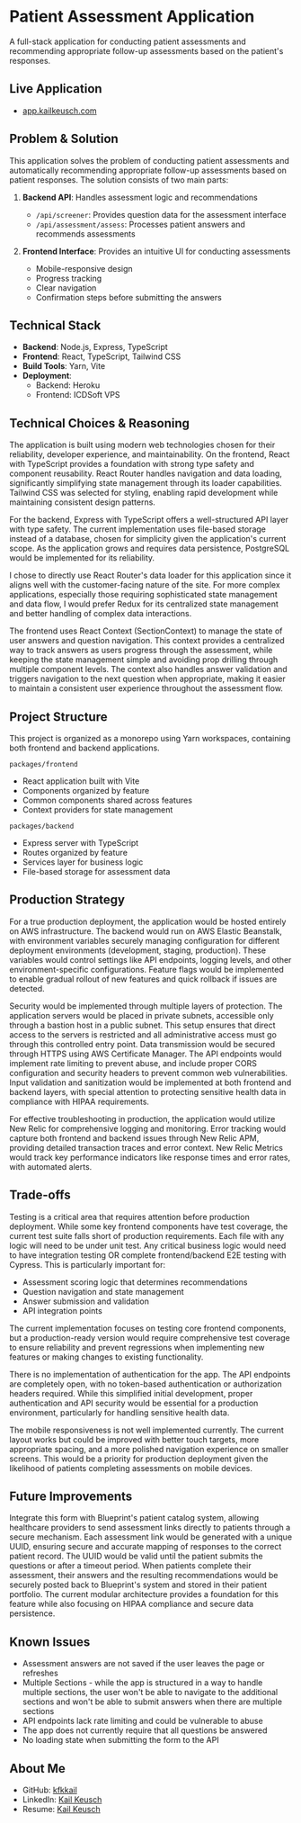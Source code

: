 # Patient Assessment Application

A full-stack application for conducting patient assessments and recommending appropriate follow-up assessments based on the patient's responses.

## Live Application

- [app.kailkeusch.com](https://app.kailkeusch.com)

## Problem & Solution

This application solves the problem of conducting patient assessments and automatically recommending appropriate follow-up assessments based on patient responses. The solution consists of two main parts:

1. **Backend API**: Handles assessment logic and recommendations

   - `/api/screener`: Provides question data for the assessment interface
   - `/api/assessment/assess`: Processes patient answers and recommends assessments

2. **Frontend Interface**: Provides an intuitive UI for conducting assessments
   - Mobile-responsive design
   - Progress tracking
   - Clear navigation
   - Confirmation steps before submitting the answers

## Technical Stack

- **Backend**: Node.js, Express, TypeScript
- **Frontend**: React, TypeScript, Tailwind CSS
- **Build Tools**: Yarn, Vite
- **Deployment**:
  - Backend: Heroku
  - Frontend: ICDSoft VPS

## Technical Choices & Reasoning

The application is built using modern web technologies chosen for their reliability, developer experience, and maintainability. On the frontend, React with TypeScript provides a foundation with strong type safety and component reusability. React Router handles navigation and data loading, significantly simplifying state management through its loader capabilities. Tailwind CSS was selected for styling, enabling rapid development while maintaining consistent design patterns.

For the backend, Express with TypeScript offers a well-structured API layer with type safety. The current implementation uses file-based storage instead of a database, chosen for simplicity given the application's current scope. As the application grows and requires data persistence, PostgreSQL would be implemented for its reliability.

I chose to directly use React Router's data loader for this application since it aligns well with the customer-facing nature of the site. For more complex applications, especially those requiring sophisticated state management and data flow, I would prefer Redux for its centralized state management and better handling of complex data interactions.

The frontend uses React Context (SectionContext) to manage the state of user answers and question navigation. This context provides a centralized way to track answers as users progress through the assessment, while keeping the state management simple and avoiding prop drilling through multiple component levels. The context also handles answer validation and triggers navigation to the next question when appropriate, making it easier to maintain a consistent user experience throughout the assessment flow.

## Project Structure

This project is organized as a monorepo using Yarn workspaces, containing both frontend and backend applications.

`packages/frontend`

- React application built with Vite
- Components organized by feature
- Common components shared across features
- Context providers for state management

`packages/backend`

- Express server with TypeScript
- Routes organized by feature
- Services layer for business logic
- File-based storage for assessment data

## Production Strategy

For a true production deployment, the application would be hosted entirely on AWS infrastructure. The backend would run on AWS Elastic Beanstalk, with environment variables securely managing configuration for different deployment environments (development, staging, production). These variables would control settings like API endpoints, logging levels, and other environment-specific configurations. Feature flags would be implemented to enable gradual rollout of new features and quick rollback if issues are detected.

Security would be implemented through multiple layers of protection. The application servers would be placed in private subnets, accessible only through a bastion host in a public subnet. This setup ensures that direct access to the servers is restricted and all administrative access must go through this controlled entry point. Data transmission would be secured through HTTPS using AWS Certificate Manager. The API endpoints would implement rate limiting to prevent abuse, and include proper CORS configuration and security headers to prevent common web vulnerabilities. Input validation and sanitization would be implemented at both frontend and backend layers, with special attention to protecting sensitive health data in compliance with HIPAA requirements.

For effective troubleshooting in production, the application would utilize New Relic for comprehensive logging and monitoring. Error tracking would capture both frontend and backend issues through New Relic APM, providing detailed transaction traces and error context. New Relic Metrics would track key performance indicators like response times and error rates, with automated alerts.

## Trade-offs

Testing is a critical area that requires attention before production deployment. While some key frontend components have test coverage, the current test suite falls short of production requirements. Each file with any logic will need to be under unit test. Any critical business logic would need to have integration testing OR complete frontend/backend E2E testing with Cypress. This is particularly important for:

- Assessment scoring logic that determines recommendations
- Question navigation and state management
- Answer submission and validation
- API integration points

The current implementation focuses on testing core frontend components, but a production-ready version would require comprehensive test coverage to ensure reliability and prevent regressions when implementing new features or making changes to existing functionality.

There is no implementation of authentication for the app. The API endpoints are completely open, with no token-based authentication or authorization headers required. While this simplified initial development, proper authentication and API security would be essential for a production environment, particularly for handling sensitive health data.

The mobile responsiveness is not well implemented currently. The current layout works but could be improved with better touch targets, more appropriate spacing, and a more polished navigation experience on smaller screens. This would be a priority for production deployment given the likelihood of patients completing assessments on mobile devices.

## Future Improvements

Integrate this form with Blueprint's patient catalog system, allowing healthcare providers to send assessment links directly to patients through a secure mechanism. Each assessment link would be generated with a unique UUID, ensuring secure and accurate mapping of responses to the correct patient record. The UUID would be valid until the patient submits the questions or after a timeout period. When patients complete their assessment, their answers and the resulting recommendations would be securely posted back to Blueprint's system and stored in their patient portfolio. The current modular architecture provides a foundation for this feature while also focusing on HIPAA compliance and secure data persistence.

## Known Issues

- Assessment answers are not saved if the user leaves the page or refreshes
- Multiple Sections - while the app is structured in a way to handle multiple sections, the user won't be able to navigate to the additional sections and won't be able to submit answers when there are multiple sections
- API endpoints lack rate limiting and could be vulnerable to abuse
- The app does not currently require that all questions be answered
- No loading state when submitting the form to the API

## About Me

- GitHub: [kfkkail](https://github.com/kfkkail)
- LinkedIn: [Kail Keusch](https://linkedin.com/in/kailkeusch)
- Resume: [Kail Keusch](https://app.kailkeusch.com/KailKeuschResume.pdf)
